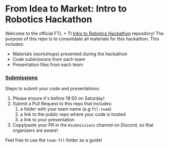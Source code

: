 # From Idea to Market: Intro to Robotics Hackathon

Welcome to the official FTL + TI [Intro to Robotics Hackathon](https://hackathons.femaletechleaders.org/texas-instruments-robotics) repository! The purpose of this repo is to consolidate all materials for this hackathon. This includes:
- Materials (workshops) presented during the hackathon
- Code submissions from each team
- Presentation files from each team

### [Submissions](#submissions)
Steps to submit your code and presentations:
1. Please ensure it's before 18:50 on Saturday!
1. Submit a Pull Request to this repo that includes:
   1. a folder with your team name (e.g `ftl-team`)
   1. a link to the public repo where your code is hosted
   1. a link to your presentation
1. Copy/paste your PR in the `#submissions` channel on Discord, so that organizers are aware!

Feel free to use the `team-ftl` folder as a guide!